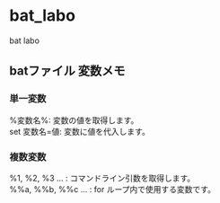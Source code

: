 # bat_labo
bat labo

## batファイル 変数メモ
###  単一変数
%変数名%: 変数の値を取得します。  
set 変数名=値: 変数に値を代入します。  
### 複数変数
%1, %2, %3 ... : コマンドライン引数を取得します。  
%%a, %%b, %%c ... : for ループ内で使用する変数です。  
